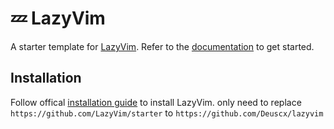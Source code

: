 # 💤 LazyVim

A starter template for [LazyVim](https://github.com/LazyVim/LazyVim).
Refer to the [documentation](https://lazyvim.github.io/installation) to get started.

## Installation

Follow offical [installation guide](https://lazyvim.github.io/installation) to install LazyVim.
only need to replace `https://github.com/LazyVim/starter` to `https://github.com/Deuscx/lazyvim`
